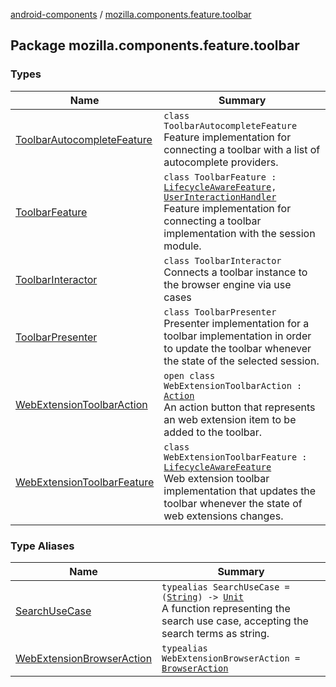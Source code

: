 [android-components](../index.md) / [mozilla.components.feature.toolbar](./index.md)

## Package mozilla.components.feature.toolbar

### Types

| Name | Summary |
|---|---|
| [ToolbarAutocompleteFeature](-toolbar-autocomplete-feature/index.md) | `class ToolbarAutocompleteFeature`<br>Feature implementation for connecting a toolbar with a list of autocomplete providers. |
| [ToolbarFeature](-toolbar-feature/index.md) | `class ToolbarFeature : `[`LifecycleAwareFeature`](../mozilla.components.support.base.feature/-lifecycle-aware-feature/index.md)`, `[`UserInteractionHandler`](../mozilla.components.support.base.feature/-user-interaction-handler/index.md)<br>Feature implementation for connecting a toolbar implementation with the session module. |
| [ToolbarInteractor](-toolbar-interactor/index.md) | `class ToolbarInteractor`<br>Connects a toolbar instance to the browser engine via use cases |
| [ToolbarPresenter](-toolbar-presenter/index.md) | `class ToolbarPresenter`<br>Presenter implementation for a toolbar implementation in order to update the toolbar whenever the state of the selected session. |
| [WebExtensionToolbarAction](-web-extension-toolbar-action/index.md) | `open class WebExtensionToolbarAction : `[`Action`](../mozilla.components.concept.toolbar/-toolbar/-action/index.md)<br>An action button that represents an web extension item to be added to the toolbar. |
| [WebExtensionToolbarFeature](-web-extension-toolbar-feature/index.md) | `class WebExtensionToolbarFeature : `[`LifecycleAwareFeature`](../mozilla.components.support.base.feature/-lifecycle-aware-feature/index.md)<br>Web extension toolbar implementation that updates the toolbar whenever the state of web extensions changes. |

### Type Aliases

| Name | Summary |
|---|---|
| [SearchUseCase](-search-use-case.md) | `typealias SearchUseCase = (`[`String`](https://kotlinlang.org/api/latest/jvm/stdlib/kotlin/-string/index.html)`) -> `[`Unit`](https://kotlinlang.org/api/latest/jvm/stdlib/kotlin/-unit/index.html)<br>A function representing the search use case, accepting the search terms as string. |
| [WebExtensionBrowserAction](-web-extension-browser-action.md) | `typealias WebExtensionBrowserAction = `[`BrowserAction`](../mozilla.components.concept.engine.webextension/-browser-action/index.md) |
